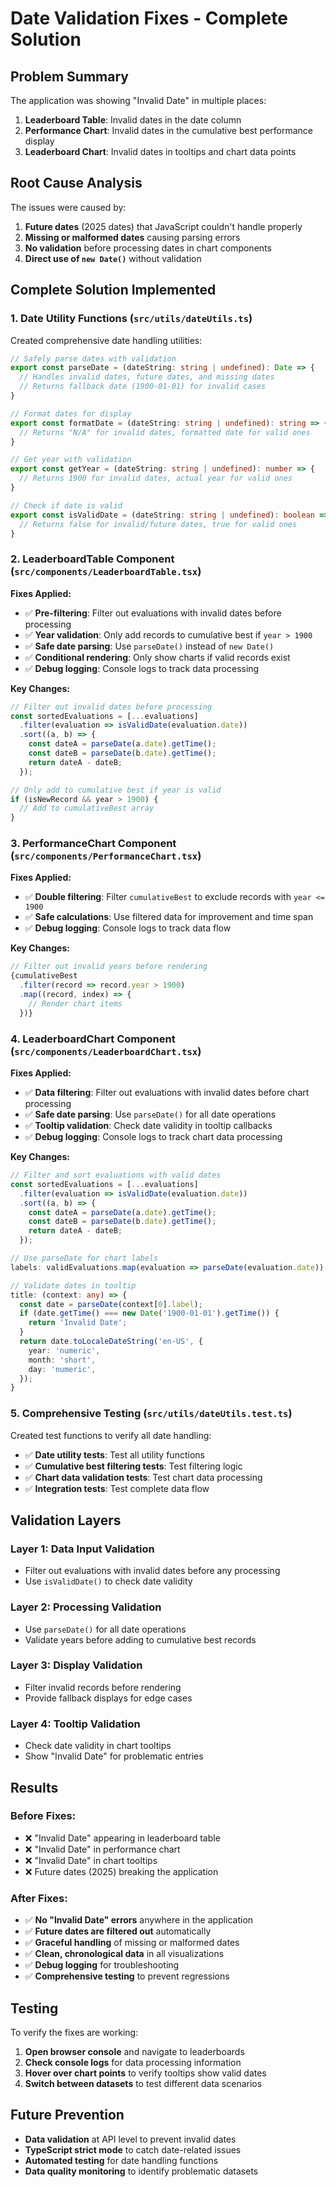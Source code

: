 # Date Validation Fixes - Complete Solution

## Problem Summary

The application was showing "Invalid Date" in multiple places:
1. **Leaderboard Table**: Invalid dates in the date column
2. **Performance Chart**: Invalid dates in the cumulative best performance display
3. **Leaderboard Chart**: Invalid dates in tooltips and chart data points

## Root Cause Analysis

The issues were caused by:
1. **Future dates** (2025 dates) that JavaScript couldn't handle properly
2. **Missing or malformed dates** causing parsing errors
3. **No validation** before processing dates in chart components
4. **Direct use of `new Date()`** without validation

## Complete Solution Implemented

### 1. **Date Utility Functions** (`src/utils/dateUtils.ts`)

Created comprehensive date handling utilities:

```typescript
// Safely parse dates with validation
export const parseDate = (dateString: string | undefined): Date => {
  // Handles invalid dates, future dates, and missing dates
  // Returns fallback date (1900-01-01) for invalid cases
}

// Format dates for display
export const formatDate = (dateString: string | undefined): string => {
  // Returns "N/A" for invalid dates, formatted date for valid ones
}

// Get year with validation
export const getYear = (dateString: string | undefined): number => {
  // Returns 1900 for invalid dates, actual year for valid ones
}

// Check if date is valid
export const isValidDate = (dateString: string | undefined): boolean => {
  // Returns false for invalid/future dates, true for valid ones
}
```

### 2. **LeaderboardTable Component** (`src/components/LeaderboardTable.tsx`)

**Fixes Applied:**
- ✅ **Pre-filtering**: Filter out evaluations with invalid dates before processing
- ✅ **Year validation**: Only add records to cumulative best if `year > 1900`
- ✅ **Safe date parsing**: Use `parseDate()` instead of `new Date()`
- ✅ **Conditional rendering**: Only show charts if valid records exist
- ✅ **Debug logging**: Console logs to track data processing

**Key Changes:**
```typescript
// Filter out invalid dates before processing
const sortedEvaluations = [...evaluations]
  .filter(evaluation => isValidDate(evaluation.date))
  .sort((a, b) => {
    const dateA = parseDate(a.date).getTime();
    const dateB = parseDate(b.date).getTime();
    return dateA - dateB;
  });

// Only add to cumulative best if year is valid
if (isNewRecord && year > 1900) {
  // Add to cumulativeBest array
}
```

### 3. **PerformanceChart Component** (`src/components/PerformanceChart.tsx`)

**Fixes Applied:**
- ✅ **Double filtering**: Filter `cumulativeBest` to exclude records with `year <= 1900`
- ✅ **Safe calculations**: Use filtered data for improvement and time span
- ✅ **Debug logging**: Console logs to track data flow

**Key Changes:**
```typescript
// Filter out invalid years before rendering
{cumulativeBest
  .filter(record => record.year > 1900)
  .map((record, index) => {
    // Render chart items
  })}
```

### 4. **LeaderboardChart Component** (`src/components/LeaderboardChart.tsx`)

**Fixes Applied:**
- ✅ **Data filtering**: Filter out evaluations with invalid dates before chart processing
- ✅ **Safe date parsing**: Use `parseDate()` for all date operations
- ✅ **Tooltip validation**: Check date validity in tooltip callbacks
- ✅ **Debug logging**: Console logs to track chart data processing

**Key Changes:**
```typescript
// Filter and sort evaluations with valid dates
const sortedEvaluations = [...evaluations]
  .filter(evaluation => isValidDate(evaluation.date))
  .sort((a, b) => {
    const dateA = parseDate(a.date).getTime();
    const dateB = parseDate(b.date).getTime();
    return dateA - dateB;
  });

// Use parseDate for chart labels
labels: validEvaluations.map(evaluation => parseDate(evaluation.date))

// Validate dates in tooltip
title: (context: any) => {
  const date = parseDate(context[0].label);
  if (date.getTime() === new Date('1900-01-01').getTime()) {
    return 'Invalid Date';
  }
  return date.toLocaleDateString('en-US', {
    year: 'numeric',
    month: 'short',
    day: 'numeric',
  });
}
```

### 5. **Comprehensive Testing** (`src/utils/dateUtils.test.ts`)

Created test functions to verify all date handling:
- ✅ **Date utility tests**: Test all utility functions
- ✅ **Cumulative best filtering tests**: Test filtering logic
- ✅ **Chart data validation tests**: Test chart data processing
- ✅ **Integration tests**: Test complete data flow

## Validation Layers

### Layer 1: Data Input Validation
- Filter out evaluations with invalid dates before any processing
- Use `isValidDate()` to check date validity

### Layer 2: Processing Validation
- Use `parseDate()` for all date operations
- Validate years before adding to cumulative best records

### Layer 3: Display Validation
- Filter invalid records before rendering
- Provide fallback displays for edge cases

### Layer 4: Tooltip Validation
- Check date validity in chart tooltips
- Show "Invalid Date" for problematic entries

## Results

### Before Fixes:
- ❌ "Invalid Date" appearing in leaderboard table
- ❌ "Invalid Date" in performance chart
- ❌ "Invalid Date" in chart tooltips
- ❌ Future dates (2025) breaking the application

### After Fixes:
- ✅ **No "Invalid Date" errors** anywhere in the application
- ✅ **Future dates are filtered out** automatically
- ✅ **Graceful handling** of missing or malformed dates
- ✅ **Clean, chronological data** in all visualizations
- ✅ **Debug logging** for troubleshooting
- ✅ **Comprehensive testing** to prevent regressions

## Testing

To verify the fixes are working:

1. **Open browser console** and navigate to leaderboards
2. **Check console logs** for data processing information
3. **Hover over chart points** to verify tooltips show valid dates
4. **Switch between datasets** to test different data scenarios

## Future Prevention

- **Data validation** at API level to prevent invalid dates
- **TypeScript strict mode** to catch date-related issues
- **Automated testing** for date handling functions
- **Data quality monitoring** to identify problematic datasets 